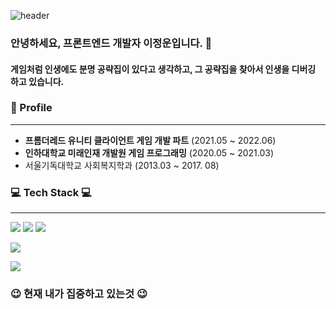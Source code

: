 
![header](https://capsule-render.vercel.app/api?type=soft&color=auto&height=100&section=header&text=JungwoonLee&fontSize=80)


### 안녕하세요, 프론트엔드 개발자 이정운입니다. 👋
#### 게임처럼 인생에도 분명 공략집이 있다고 생각하고, 그 공략집을 찾아서 인생을 디버깅 하고 있습니다.




### 🏢 Profile
---
- **프롬더레드 유니티 클라이언트 게임 개발 파트** (2021.05 ~ 2022.06)
- **인하대학교 미래인재 개발원 게임 프로그래밍** (2020.05 ~ 2021.03)
- 서울기독대학교 사회복지학과 (2013.03 ~ 2017. 08)

### 💻 Tech Stack 💻
---

 <img src="https://img.shields.io/badge/html5-E34F26?style=for-the-badge&logo=html5&logoColor=white">    <img src="https://img.shields.io/badge/css-1572B6?style=for-the-badge&logo=css3&logoColor=white">   <img src="https://img.shields.io/badge/javascript-F7DF1E?style=for-the-badge&logo=javascript&logoColor=black"> 
 
 
<img src="https://img.shields.io/badge/react-61DAFB?style=for-the-badge&logo=react&logoColor=black"> 

<img src="https://img.shields.io/badge/-C%23-00599C?style=flat-square&logo=c%2B%2B&logoColor=white"/></a> 
   


 

### 😉 현재 내가 집중하고 있는것 😉





<!--
**AronLee5263/AronLee5263** is a ✨ _special_ ✨ repository because its `README.md` (this file) appears on your GitHub profile.

Here are some ideas to get you started:

- 🔭 I’m currently working on ...
- 🌱 I’m currently learning ...
- 👯 I’m looking to collaborate on ...
- 🤔 I’m looking for help with ...
- 💬 Ask me about ...
- 📫 How to reach me: ...
- 😄 Pronouns: ...
- ⚡ Fun fact: ...
-->
